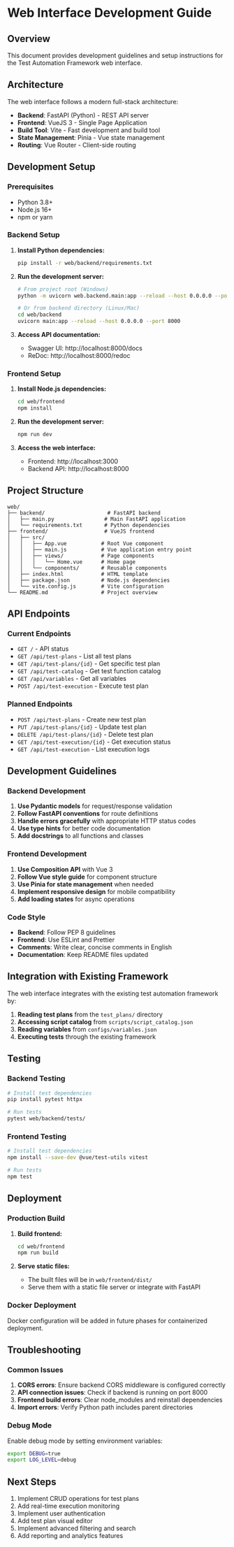 # Web Interface Development Guide

## Overview

This document provides development guidelines and setup instructions for the Test Automation Framework web interface.

## Architecture

The web interface follows a modern full-stack architecture:

- **Backend**: FastAPI (Python) - REST API server
- **Frontend**: VueJS 3 - Single Page Application
- **Build Tool**: Vite - Fast development and build tool
- **State Management**: Pinia - Vue state management
- **Routing**: Vue Router - Client-side routing

## Development Setup

### Prerequisites

- Python 3.8+
- Node.js 16+
- npm or yarn

### Backend Setup

1. **Install Python dependencies:**
   ```bash
   pip install -r web/backend/requirements.txt
   ```

2. **Run the development server:**
   ```bash
   # From project root (Windows)
   python -m uvicorn web.backend.main:app --reload --host 0.0.0.0 --port 8000
   
   # Or from backend directory (Linux/Mac)
   cd web/backend
   uvicorn main:app --reload --host 0.0.0.0 --port 8000
   ```

3. **Access API documentation:**
   - Swagger UI: http://localhost:8000/docs
   - ReDoc: http://localhost:8000/redoc

### Frontend Setup

1. **Install Node.js dependencies:**
   ```bash
   cd web/frontend
   npm install
   ```

2. **Run the development server:**
   ```bash
   npm run dev
   ```

3. **Access the web interface:**
   - Frontend: http://localhost:3000
   - Backend API: http://localhost:8000

## Project Structure

```
web/
├── backend/                    # FastAPI backend
│   ├── main.py                # Main FastAPI application
│   └── requirements.txt       # Python dependencies
├── frontend/                  # VueJS frontend
│   ├── src/
│   │   ├── App.vue           # Root Vue component
│   │   ├── main.js           # Vue application entry point
│   │   ├── views/            # Page components
│   │   │   └── Home.vue      # Home page
│   │   └── components/       # Reusable components
│   ├── index.html            # HTML template
│   ├── package.json          # Node.js dependencies
│   └── vite.config.js        # Vite configuration
└── README.md                 # Project overview
```

## API Endpoints

### Current Endpoints

- `GET /` - API status
- `GET /api/test-plans` - List all test plans
- `GET /api/test-plans/{id}` - Get specific test plan
- `GET /api/test-catalog` - Get test function catalog
- `GET /api/variables` - Get all variables
- `POST /api/test-execution` - Execute test plan

### Planned Endpoints

- `POST /api/test-plans` - Create new test plan
- `PUT /api/test-plans/{id}` - Update test plan
- `DELETE /api/test-plans/{id}` - Delete test plan
- `GET /api/test-execution/{id}` - Get execution status
- `GET /api/test-execution` - List execution logs

## Development Guidelines

### Backend Development

1. **Use Pydantic models** for request/response validation
2. **Follow FastAPI conventions** for route definitions
3. **Handle errors gracefully** with appropriate HTTP status codes
4. **Use type hints** for better code documentation
5. **Add docstrings** to all functions and classes

### Frontend Development

1. **Use Composition API** with Vue 3
2. **Follow Vue style guide** for component structure
3. **Use Pinia for state management** when needed
4. **Implement responsive design** for mobile compatibility
5. **Add loading states** for async operations

### Code Style

- **Backend**: Follow PEP 8 guidelines
- **Frontend**: Use ESLint and Prettier
- **Comments**: Write clear, concise comments in English
- **Documentation**: Keep README files updated

## Integration with Existing Framework

The web interface integrates with the existing test automation framework by:

1. **Reading test plans** from the `test_plans/` directory
2. **Accessing script catalog** from `scripts/script_catalog.json`
3. **Reading variables** from `configs/variables.json`
4. **Executing tests** through the existing framework

## Testing

### Backend Testing
```bash
# Install test dependencies
pip install pytest httpx

# Run tests
pytest web/backend/tests/
```

### Frontend Testing
```bash
# Install test dependencies
npm install --save-dev @vue/test-utils vitest

# Run tests
npm test
```

## Deployment

### Production Build

1. **Build frontend:**
   ```bash
   cd web/frontend
   npm run build
   ```

2. **Serve static files:**
   - The built files will be in `web/frontend/dist/`
   - Serve them with a static file server or integrate with FastAPI

### Docker Deployment

Docker configuration will be added in future phases for containerized deployment.

## Troubleshooting

### Common Issues

1. **CORS errors**: Ensure backend CORS middleware is configured correctly
2. **API connection issues**: Check if backend is running on port 8000
3. **Frontend build errors**: Clear node_modules and reinstall dependencies
4. **Import errors**: Verify Python path includes parent directories

### Debug Mode

Enable debug mode by setting environment variables:
```bash
export DEBUG=true
export LOG_LEVEL=debug
```

## Next Steps

1. Implement CRUD operations for test plans
2. Add real-time execution monitoring
3. Implement user authentication
4. Add test plan visual editor
5. Implement advanced filtering and search
6. Add reporting and analytics features
